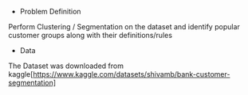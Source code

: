 * Problem Definition

Perform Clustering / Segmentation on the dataset and identify popular customer groups along with their definitions/rules

* Data 


The Dataset was downloaded from kaggle[https://www.kaggle.com/datasets/shivamb/bank-customer-segmentation]
